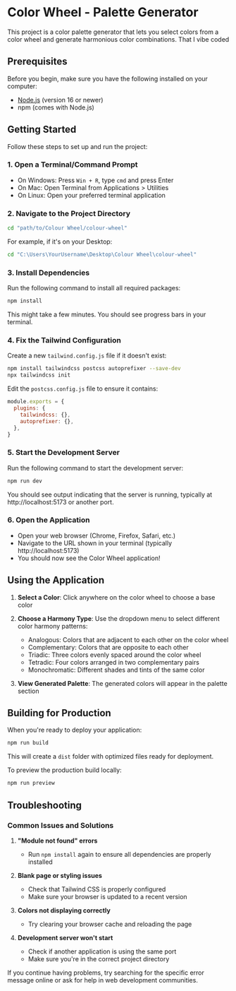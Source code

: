 # Color Wheel - Palette Generator

This project is a color palette generator that lets you select colors from a color wheel and generate harmonious color combinations. That I vibe coded

## Prerequisites

Before you begin, make sure you have the following installed on your computer:

- [Node.js](https://nodejs.org/) (version 16 or newer)
- npm (comes with Node.js)

## Getting Started

Follow these steps to set up and run the project:

### 1. Open a Terminal/Command Prompt

- On Windows: Press `Win + R`, type `cmd` and press Enter
- On Mac: Open Terminal from Applications > Utilities
- On Linux: Open your preferred terminal application

### 2. Navigate to the Project Directory

```bash
cd "path/to/Colour Wheel/colour-wheel"
```

For example, if it's on your Desktop:
```bash
cd "C:\Users\YourUsername\Desktop\Colour Wheel\colour-wheel"
```

### 3. Install Dependencies

Run the following command to install all required packages:

```bash
npm install
```

This might take a few minutes. You should see progress bars in your terminal.

### 4. Fix the Tailwind Configuration

Create a new `tailwind.config.js` file if it doesn't exist:

```bash
npm install tailwindcss postcss autoprefixer --save-dev
npx tailwindcss init
```

Edit the `postcss.config.js` file to ensure it contains:

```js
module.exports = {
  plugins: {
    tailwindcss: {},
    autoprefixer: {},
  },
}
```

### 5. Start the Development Server

Run the following command to start the development server:

```bash
npm run dev
```

You should see output indicating that the server is running, typically at http://localhost:5173 or another port.

### 6. Open the Application

- Open your web browser (Chrome, Firefox, Safari, etc.)
- Navigate to the URL shown in your terminal (typically http://localhost:5173)
- You should now see the Color Wheel application!

## Using the Application

1. **Select a Color**: Click anywhere on the color wheel to choose a base color
2. **Choose a Harmony Type**: Use the dropdown menu to select different color harmony patterns:
   - Analogous: Colors that are adjacent to each other on the color wheel
   - Complementary: Colors that are opposite to each other
   - Triadic: Three colors evenly spaced around the color wheel
   - Tetradic: Four colors arranged in two complementary pairs
   - Monochromatic: Different shades and tints of the same color

3. **View Generated Palette**: The generated colors will appear in the palette section

## Building for Production

When you're ready to deploy your application:

```bash
npm run build
```

This will create a `dist` folder with optimized files ready for deployment.

To preview the production build locally:

```bash
npm run preview
```

## Troubleshooting

### Common Issues and Solutions

1. **"Module not found" errors**
   - Run `npm install` again to ensure all dependencies are properly installed

2. **Blank page or styling issues**
   - Check that Tailwind CSS is properly configured
   - Make sure your browser is updated to a recent version

3. **Colors not displaying correctly**
   - Try clearing your browser cache and reloading the page

4. **Development server won't start**
   - Check if another application is using the same port
   - Make sure you're in the correct project directory

If you continue having problems, try searching for the specific error message online or ask for help in web development communities.

